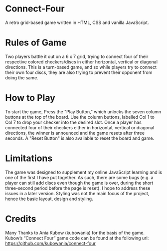 # Connect-Four

A retro grid-based game written in HTML, CSS and vanilla JavaScript.


# Rules of Game

Two players battle it out on a 6 x 7 grid, trying to connect four of their respective colored checkers/discs in either horizontal, vertical or diagonal directions. This is a turn-based game, and so while players try to connect their own four discs, they are also trying to prevent their opponent from doing the same.


# How to Play 

To start the game, Press the "Play Button," which unlocks the seven column buttons at the top of the board. Use the column buttons, labelled Col 1 to Col 7 to drop your checker into the desired slot. Once a player has connected four of their checkers either in horizontal, vertical or diagonal directions, the winner is announced and the game resets after three seconds. A "Reset Button" is also available to reset the board and game. 


# Limitations

The game was designed to supplement my online JavaScript learning and is one of the first I have put together. As such, there are some bugs (e.g. a player can still add discs even though the game is over, during the short three-second period before the page is reset). I hope to address these issues in a later version. Styling was not the main focus of the project, hence the basic layout, design and styling.


# Credits

Many Thanks to Ania Kubow (kubowania) for the basis of the game. Kubow’s “Connect Four” game code can be found at the following url: https://github.com/kubowania/connect-four

